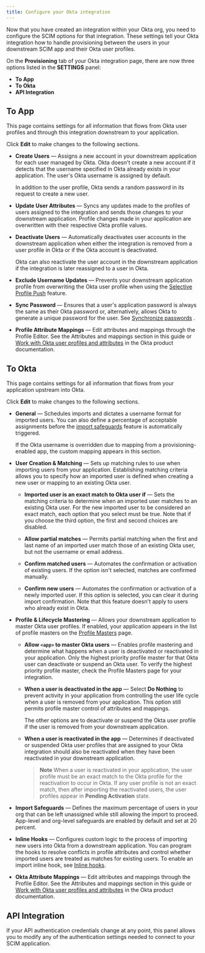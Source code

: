 ```yaml
---
title: Configure your Okta integration
---
```


Now that you have created an integration within your Okta org, you need to configure the SCIM options for that integration. These settings tell your Okta integration how to handle provisioning between the users in your downstream SCIM app and their Okta user profiles.

On the **Provisioning** tab of your Okta integration page, there are now three options listed in the **SETTINGS** panel:

* **To App**
* **To Okta**
* **API Integration**

## To App

This page contains settings for all information that flows from Okta user profiles and through this integration downstream to your application.

Click **Edit** to make changes to the following sections.

* **Create Users** &mdash; Assigns a new account in your downstream application for each user managed by Okta. Okta doesn't create a new account if it detects that the username specified in Okta already exists in your application. The user's Okta username is assigned by default.

    In addition to the user profile, Okta sends a random password in its request to create a new user.

* **Update User Attributes** &mdash; Syncs any updates made to the profiles of users assigned to the integration and sends those changes to your downstream application. Profile changes made in your application are overwritten with their respective Okta profile values.

* **Deactivate Users** &mdash; Automatically deactivates user accounts in the downstream application when either the integration is removed from a user profile in Okta or if the Okta account is deactivated.

    Okta can also reactivate the user account in the downstream application if the integration is later reassigned to a user in Okta.

* **Exclude Username Updates** &mdash; Prevents your downstream application profile from overwriting the Okta user profile when using the [Selective Profile Push](https://help.okta.com/en/prod/okta_help_CSH.htm#ext_Using_Selective_Profile_Push) feature.

* **Sync Password** &mdash; Ensures that a user's application password is always the same as their Okta password or, alternatively, allows Okta to generate a unique password for the user. See [Synchronize passwords](https://help.okta.com/en/prod/okta_help_CSH.htm#ext-password-sync-main) .

* **Profile Attribute Mappings** &mdash; Edit attributes and mappings through the Profile Editor. See the <GuideLink link="../attribute-mapping/">Attributes and mappings</GuideLink> section in this guide or [Work with Okta user profiles and attributes](https://help.okta.com/en/prod/okta_help_CSH.htm#ext_Directory_Manage_Profile_Attributes) in the Okta product documentation.

## To Okta

This page contains settings for all information that flows from your application upstream into Okta.

Click **Edit** to make changes to the following sections.

* **General** &mdash; Schedules imports and dictates a username format for imported users. You can also define a percentage of acceptable assignments before the [import safeguards](https://help.okta.com/en/prod/okta_help_CSH.htm#csh-eu-import-safeguard) feature is automatically triggered.

    If the Okta username is overridden due to mapping from a provisioning-enabled app, the custom mapping appears in this section.

* **User Creation & Matching** &mdash; Sets up matching rules to use when importing users from your application. Establishing matching criteria allows you to specify how an imported user is defined when creating a new user or mapping to an existing Okta user.

  * **Imported user is an exact match to Okta user if** &mdash; Sets the matching criteria to determine when an imported user matches to an existing Okta user. For the new imported user to be considered an exact match, each option that you select must be true. Note that if you choose the third option, the first and second choices are disabled.

  * **Allow partial matches** &mdash; Permits partial matching when the first and last name of an imported user match those of an existing Okta user, but not the username or email address.

  * **Confirm matched users** &mdash; Automates the confirmation or activation of existing users. If the option isn't selected, matches are confirmed manually.

  * **Confirm new users** &mdash; Automates the confirmation or activation of a newly imported user. If this option is selected, you can clear it during import confirmation. Note that this feature doesn't apply to users who already exist in Okta.

* **Profile & Lifecycle Mastering** &mdash; Allows your downstream application to master Okta user profiles. If enabled, your application appears in the list of profile masters on the [Profile Masters](https://help.okta.com/en/prod/okta_help_CSH.htm#ext_Directory_Profile_Masters) page.

  * **Allow `<app>` to master Okta users** &mdash; Enables profile mastering and determine what happens when a user is deactivated or reactivated in your application. Only the highest priority profile master for that Okta user can deactivate or suspend an Okta user. To verify the highest priority profile master, check the Profile Masters page for your integration.

  * **When a user is deactivated in the app** &mdash; Select **Do Nothing** to prevent activity in your application from controlling the user life cycle when a user is removed from your application. This option still permits profile master control of attributes and mappings.

    The other options are to deactivate or suspend the Okta user profile if the user is removed from your downstream application.

  * **When a user is reactivated in the app** &mdash; Determines if deactivated or suspended Okta user profiles that are assigned to your Okta integration should also be reactivated when they have been reactivated in your downstream application.

    >**Note** When a user is reactivated in your application, the user profile must be an exact match to the Okta profile for the reactivation to occur in Okta. If any user profile is not an exact match, then after importing the reactivated users, the user profiles appear in **Pending Activation** state.

* **Import Safeguards** &mdash; Defines the maximum percentage of users in your org that can be left unassigned while still allowing the import to proceed. App-level and org-level safeguards are enabled by default and set at 20 percent.

* **Inline Hooks** &mdash; Configures custom logic to the process of importing new users into Okta from a downstream application. You can program the hooks to resolve conflicts in profile attributes and control whether imported users are treated as matches for existing users. To enable an import inline hook, see [Inline hooks](/docs/concepts/inline-hooks/).

* **Okta Attribute Mappings** &mdash; Edit attributes and mappings through the Profile Editor. See the <GuideLink link="../attribute-mapping/">Attributes and mappings</GuideLink> section in this guide or [Work with Okta user profiles and attributes](https://help.okta.com/en/prod/okta_help_CSH.htm#ext_Directory_Manage_Profile_Attributes) in the Okta product documentation.

## API Integration

If your API authentication credentials change at any point, this panel allows you to modify any of the authentication settings needed to connect to your SCIM application.

<NextSectionLink/>
